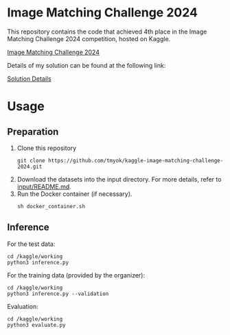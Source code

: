 # Image Matching Challenge 2024
This repository contains the code that achieved 4th place in the Image Matching Challenge 2024 competition, hosted on Kaggle.

[Image Matching Challenge 2024](https://www.kaggle.com/competitions/image-matching-challenge-2024)

Details of my solution can be found at the following link:  

[Solution Details](https://www.kaggle.com/competitions/image-matching-challenge-2024/discussion/510611)

# Usage

## Preparation
1. Clone this repository
   ```
   git clone https://github.com/tmyok/kaggle-image-matching-challenge-2024.git
   ```
2. Download the datasets into the input directory. For more details, refer to [input/README.md](input/README.md).
3. Run the Docker container (if necessary).
   ```
   sh docker_container.sh
   ```

## Inference

For the test data:
```
cd /kaggle/working
python3 inference.py
```

For the training data (provided by the organizer):
```
cd /kaggle/working
python3 inference.py --validation
```

Evaluation:
```
cd /kaggle/working
python3 evaluate.py
```